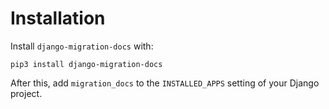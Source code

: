 # Installation

Install `django-migration-docs` with:

    pip3 install django-migration-docs

After this, add `migration_docs` to the `INSTALLED_APPS` setting of your Django project.